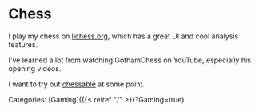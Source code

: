 # Chess

I play my chess on [lichess.org](https://www.lichess.org), which has a great UI and cool analysis features.

I've learned a lot from watching GothamChess on YouTube, especially his opening videos.

I want to try out [chessable](https://www.chessable.com/?page=landingpage) at some point.

Categories: [Gaming]({{< relref "/" >}}?Gaming=true)
